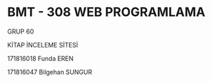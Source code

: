 # BMT - 308 WEB PROGRAMLAMA

GRUP 60

KİTAP İNCELEME SİTESİ

171816018   Funda EREN

171816047   Bilgehan SUNGUR
